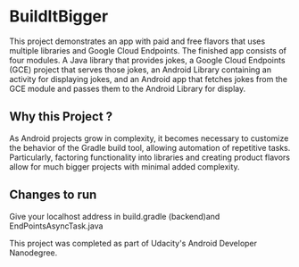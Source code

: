 BuildItBigger
============
  This project demonstrates an app with paid and free flavors that uses multiple libraries and Google Cloud Endpoints. The finished app consists of four modules. A Java library that provides jokes, a Google Cloud Endpoints (GCE) project that serves those jokes, an Android Library containing an activity for displaying jokes, and an Android app that fetches jokes from the GCE module and passes them to the Android Library for display.

Why this Project ? 
------------------
  As Android projects grow in complexity, it becomes necessary to customize the behavior of the Gradle build tool, allowing automation of repetitive tasks. Particularly, factoring functionality into libraries and creating product flavors allow for much bigger projects with minimal added complexity.
  
Changes to run
--------------
  Give your localhost address in build.gradle (backend)and EndPointsAsyncTask.java
  
This project was completed as part of Udacity's Android Developer Nanodegree.
  
